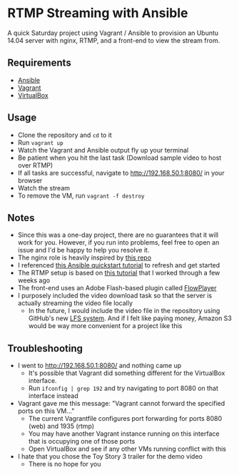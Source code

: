 # RTMP Streaming with Ansible
A quick Saturday project using Vagrant / Ansible to provision an Ubuntu 14.04 server with nginx, RTMP, and a front-end to view the stream from.

## Requirements
* [Ansible](http://docs.ansible.com/intro.html) 
* [Vagrant](https://www.vagrantup.com/downloads.html)
* [VirtualBox](https://www.virtualbox.org/wiki/Downloads)

## Usage
* Clone the repository and `cd` to it
* Run `vagrant up`
* Watch the Vagrant and Ansible output fly up your terminal
* Be patient when you hit the last task (Download sample video to host over RTMP)
* If all tasks are successful, navigate to http://192.168.50.1:8080/ in your browser
* Watch the stream
* To remove the VM, run `vagrant -f destroy`

## Notes
* Since this was a one-day project, there are no guarantees that it will work for you. However, if you run into problems, feel free to open an issue and I'd be happy to help you resolve it.
* The nginx role is heavily inspired by [this repo](https://github.com/Hounddog/vagrant-ansible)
* I referenced [this Ansible quickstart tutorial](https://adamcod.es/2014/09/23/vagrant-ansible-quickstart-tutorial.html) to refresh and get started
* The RTMP setup is based on [this tutorial](http://www.leaseweblabs.com/2013/11/streaming-video-demand-nginx-rtmp-module/) that I worked through a few weeks ago
* The front-end uses an Adobe Flash-based plugin called [FlowPlayer](https://flowplayer.org/latest/)
* I purposely included the video download task so that the server is actually streaming the video file locally
	* In the future, I would include the video file in the repository using GitHub's new [LFS system](https://github.com/early_access/large_file_storage). And if I felt like paying money, Amazon S3 would be way more convenient for a project like this


## Troubleshooting
* I went to http://192.168.50.1:8080/ and nothing came up
	* It's possible that Vagrant did something different for the VirtualBox interface.
	* Run `ifconfig | grep 192` and try navigating to port 8080 on that interface instead
* Vagrant gave me this message: "Vagrant cannot forward the specified ports on this VM..."
	* The current Vagrantfile configures port forwarding for ports 8080 (web) and 1935 (rtmp)
	* You may have another Vagrant instance running on this interface that is occupying one of those ports
	* Open VirtualBox and see if any other VMs running conflict with this
* I hate that you chose the Toy Story 3 trailer for the demo video
	* There is no hope for you
